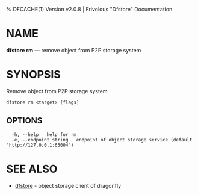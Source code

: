 % DFCACHE(1) Version v2.0.8 | Frivolous "Dfstore" Documentation

# NAME

**dfstore rm** — remove object from P2P storage system

# SYNOPSIS

Remove object from P2P storage system.

```shell
dfstore rm <target> [flags]
```

## OPTIONS

```shell
  -h, --help   help for rm
  -e, --endpoint string   endpoint of object storage service (default "http://127.0.0.1:65004")
```

# SEE ALSO

- [dfstore](dfstore.md) - object storage client of dragonfly
